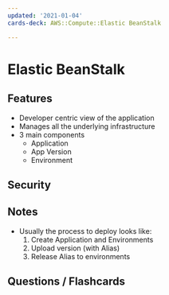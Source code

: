 ```yaml
---
updated: '2021-01-04'
cards-deck: AWS::Compute::Elastic BeanStalk

---
```


# Elastic BeanStalk

## Features

- Developer centric view of the application
- Manages all the underlying infrastructure
- 3 main components
    - Application
    - App Version
    - Environment

## Security

## Notes

- Usually the process to deploy looks like:
    1. Create Application and Environments
    2. Upload version (with Alias)
    3. Release Alias to environments

## Questions / Flashcards
